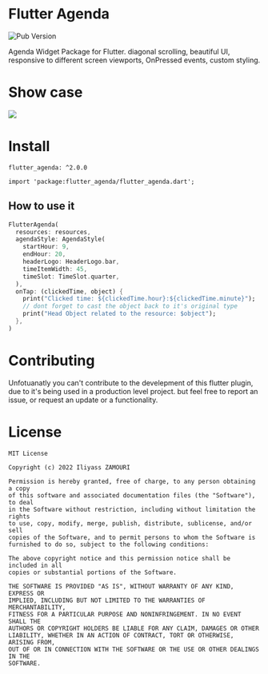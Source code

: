 # Flutter Agenda

![Pub Version](https://img.shields.io/pub/v/flutter_agenda?label=Flutter%20Agenda&logo=flutter)

Agenda Widget Package for Flutter. diagonal scrolling, beautiful UI, responsive to different screen viewports, OnPressed events, custom styling.

# Show case

<img src="https://raw.githubusercontent.com/iliyass-zamouri/flutter_agenda/main/images/flutter_agenda.png" />
<!-- <img src="https://raw.githubusercontent.com/iliyass-zamouri/flutter_agenda/main/images/flutter_agenda.gif" height="440" />   -->

# Install

```
flutter_agenda: ^2.0.0
```


```
import 'package:flutter_agenda/flutter_agenda.dart';
```

## How to use it

```dart
FlutterAgenda(
  resources: resources,
  agendaStyle: AgendaStyle(
    startHour: 9,
    endHour: 20,
    headerLogo: HeaderLogo.bar,
    timeItemWidth: 45,
    timeSlot: TimeSlot.quarter,
  ),
  onTap: (clickedTime, object) {
    print("Clicked time: ${clickedTime.hour}:${clickedTime.minute}");
    // dont forget to cast the object back to it's original type
    print("Head Object related to the resource: $object");
  },
)

```

# Contributing

Unfotuanatly you can't contribute to the develepment of this flutter plugin, 
due to it's being used in a production level project. but feel free to report an issue,
or request an update or a functionality.

# License

```
MIT License

Copyright (c) 2022 Iliyass ZAMOURI

Permission is hereby granted, free of charge, to any person obtaining a copy
of this software and associated documentation files (the "Software"), to deal
in the Software without restriction, including without limitation the rights
to use, copy, modify, merge, publish, distribute, sublicense, and/or sell
copies of the Software, and to permit persons to whom the Software is
furnished to do so, subject to the following conditions:

The above copyright notice and this permission notice shall be included in all
copies or substantial portions of the Software.

THE SOFTWARE IS PROVIDED "AS IS", WITHOUT WARRANTY OF ANY KIND, EXPRESS OR
IMPLIED, INCLUDING BUT NOT LIMITED TO THE WARRANTIES OF MERCHANTABILITY,
FITNESS FOR A PARTICULAR PURPOSE AND NONINFRINGEMENT. IN NO EVENT SHALL THE
AUTHORS OR COPYRIGHT HOLDERS BE LIABLE FOR ANY CLAIM, DAMAGES OR OTHER
LIABILITY, WHETHER IN AN ACTION OF CONTRACT, TORT OR OTHERWISE, ARISING FROM,
OUT OF OR IN CONNECTION WITH THE SOFTWARE OR THE USE OR OTHER DEALINGS IN THE
SOFTWARE.
```
